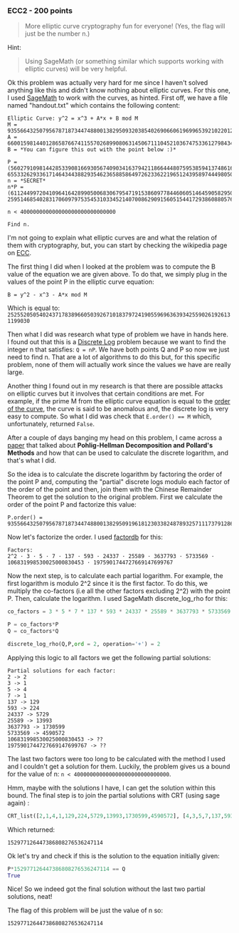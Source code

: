 ### ECC2 - 200 points

> More elliptic curve cryptography fun for everyone!
(Yes, the flag will just be the number n.)

Hint:
> Using SageMath (or something similar which supports working with elliptic curves) will be very helpful.

Ok this problem was actually very hard for me since I haven't solved anything like this and didn't know nothing about elliptic curves. For this one, I used [SageMath](http://www.sagemath.org/index.html) to work with the curves, as hinted. First off, we have a file named "handout.txt" which contains the following content:
```
Elliptic Curve: y^2 = x^3 + A*x + B mod M
M = 93556643250795678718734474880013829509320385402690660619699653921022012489089
A = 66001598144012865876674115570268990806314506711104521036747533612798434904785
B = *You can figure this out with the point below :)*

P = (56027910981442853390816693056740903416379421186644480759538594137486160388926, 65533262933617146434438829354623658858649726233622196512439589744498050226926)
n = *SECRET*
n*P = (61124499720410964164289905006830679547191538609778446060514645905829507254103, 2595146854028317060979753545310334521407008629091560515441729386088057610440)

n < 400000000000000000000000000000

Find n.
```
I'm not going to explain what elliptic curves are and what the relation of them with cryptography, but, you can start by checking the wikipedia page on [ECC](https://en.wikipedia.org/wiki/Elliptic_curve_cryptography).

The first thing I did when I looked at the problem was to compute the B value of the equation we are given above. To do that, we simply plug in the values of the point P in the elliptic curve equation:
```
B = y^2 - x^3 - A*x mod M
```
Which is equal to: ```25255205054024371783896605039267101837972419055969636393425590261926131199030```

Then what I did was research what type of problem we have in hands here. I found out that this is a [Discrete Log](https://en.wikipedia.org/wiki/Discrete_logarithm) problem because we want to find the integer n that satisfies: ``` Q = nP ```. We have both points Q and P so now we just need to find n. That are a lot of algorithms to do this but, for this specific problem, none of them will actually work since the values we have are really large. 

Another thing I found out in my research is that there are possible attacks on elliptic curves but it involves that certain conditions are met. For example, if the prime M from the elliptic curve equation is equal to the [order of the curve](https://en.wikipedia.org/wiki/Counting_points_on_elliptic_curves), the curve is said to be anomalous and, the discrete log is very easy to compute. So what I did was check that ```E.order() == M``` which, unfortunately, returned ```False```.

After a couple of days banging my head on this problem, I came across a [paper](https://link.springer.com/chapter/10.1007/BFb0052240) that talked about **PohIig-Hellman Decomposition and Pollard's Methods** and how that can be used to calculate the discrete logarithm, and that's what I did.

So the idea is to calculate the discrete logarithm by factoring the order of the point P and, computing the "partial" discrete logs modulo each factor of the order of the point and then, join them with the Chinese Remainder Theorem to get the solution to the original problem. First we calculate the order of the point P and factorize this value:
```
P.order() = 93556643250795678718734474880013829509196181230338248789325711173791286325820
```
Now let's factorize the order. I used [factordb](http://www.factordb.com/) for this: 
```
Factors:
2^2 · 3 · 5 · 7 · 137 · 593 · 24337 · 25589 · 3637793 · 5733569 · 106831998530025000830453 · 1975901744727669147699767
```
Now the next step, is to calculate each partial logarithm. For example, the first logarithm is modulo 2^2 since it is the first factor. To do this, we multiply the co-factors (i.e all the other factors excluding 2^2) with the point P. Then, calculate the logarithm. I used SageMath discrete_log_rho for this:
```python
co_factors = 3 * 5 * 7 * 137 * 593 * 24337 * 25589 * 3637793 * 5733569 * 106831998530025000830453 * 1975901744727669147699767

P = co_factors*P
Q = co_factors*Q

discrete_log_rho(Q,P,ord = 2, operation='+') = 2
```
Applying this logic to all factors we get the following partial solutions:
```
Partial solutions for each factor:
2 -> 2
3 -> 1
5 -> 4
7 -> 1
137 -> 129
593 -> 224
24337 -> 5729
25589 -> 13993
3637793 -> 1730599
5733569 -> 4590572
106831998530025000830453 -> ??
1975901744727669147699767 -> ??
```
The last two factors were too long to be calculated with the method I used and I couldn't get a solution for them. Luckily, the problem gives us a bound for the value of n:  ```n < 400000000000000000000000000000```.

Hmm, maybe with the solutions I have, I can get the solution within this bound. 
The final step is to join the partial solutions with CRT (using sage again) :
```python
CRT_list([2,1,4,1,129,224,5729,13993,1730599,4590572], [4,3,5,7,137,593,24337,25589,3637793,5733569])
```
Which returned:
```
152977126447386808276536247114
```
Ok let's try and check if this is the solution to the equation initially given:
```python
P*152977126447386808276536247114 == Q
True
```
Nice! So we indeed got the final solution without the last two partial solutions, neat!

The flag of this problem will be just the value of n so:
```
152977126447386808276536247114
```
